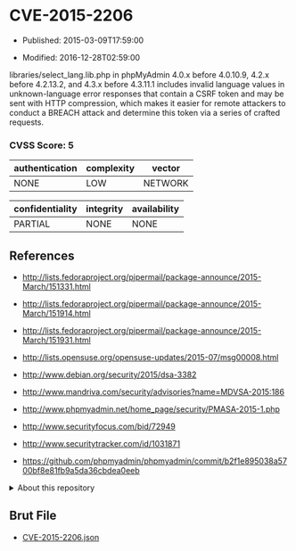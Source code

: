 # CVE-2015-2206

- Published: 2015-03-09T17:59:00

- Modified: 2016-12-28T02:59:00

libraries/select_lang.lib.php in phpMyAdmin 4.0.x before 4.0.10.9, 4.2.x before 4.2.13.2, and 4.3.x before 4.3.11.1 includes invalid language values in unknown-language error responses that contain a CSRF token and may be sent with HTTP compression, which makes it easier for remote attackers to conduct a BREACH attack and determine this token via a series of crafted requests.

### CVSS Score: **5**

| authentication | complexity | vector |
| --- | --- | --- |
| NONE | LOW | NETWORK |

| confidentiality | integrity | availability |
| --- | --- | --- |
| PARTIAL | NONE | NONE |

## References

* http://lists.fedoraproject.org/pipermail/package-announce/2015-March/151331.html

* http://lists.fedoraproject.org/pipermail/package-announce/2015-March/151914.html

* http://lists.fedoraproject.org/pipermail/package-announce/2015-March/151931.html

* http://lists.opensuse.org/opensuse-updates/2015-07/msg00008.html

* http://www.debian.org/security/2015/dsa-3382

* http://www.mandriva.com/security/advisories?name=MDVSA-2015:186

* http://www.phpmyadmin.net/home_page/security/PMASA-2015-1.php

* http://www.securityfocus.com/bid/72949

* http://www.securitytracker.com/id/1031871

* https://github.com/phpmyadmin/phpmyadmin/commit/b2f1e895038a5700bf8e81fb9a5da36cbdea0eeb

<details>
<summary>About this repository</summary> 

  This repository is part of the project [Live Hack CVE](https://github.com/Live-Hack-CVE). Main website can be found [www.live-hack.org](https://www.live-hack.org) 
  
  Made by [Sn0wAlice](https://github.com/Sn0wAlice) for the people that care about security and need to have a feed of the latest CVEs. Hope you enjoy it, don't forget to star the repo and follow me on [Twitter](https://twitter.com/Sn0wAlice) and [Github](https://github.com/Sn0wAlice). And that is my [personnal website](https://www.alice-snow.me/)

  - [Home Page](https://github.com/Live-Hack-CVE)
  - [Framework](https://github.com/Live-Hack-CVE/cve-framework)
  - [CVE database](https://github.com/Live-Hack-CVE/full_database)
  - [Changelog](https://github.com/Live-Hack-CVE/Changelog)
</details>

## Brut File

* [CVE-2015-2206.json](https://raw.githubusercontent.com/Live-Hack-CVE/full_database/main/cves/2015/CVE-2015-2206.json)


